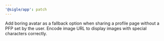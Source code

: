 ```yaml
---
'@sigle/app': patch
---
```


Add boring avatar as a fallback option when sharing a profile page without a PFP set by the user.
Encode image URL to display images with special characters correctly.
